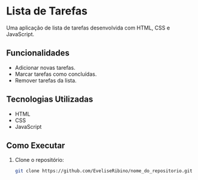 # Lista de Tarefas

Uma aplicação de lista de tarefas desenvolvida com HTML, CSS e JavaScript.

## Funcionalidades

- Adicionar novas tarefas.
- Marcar tarefas como concluídas.
- Remover tarefas da lista.

## Tecnologias Utilizadas

- HTML
- CSS
- JavaScript

## Como Executar

1. Clone o repositório:
   ```bash
   git clone https://github.com/EveliseRibino/nome_do_repositorio.git

